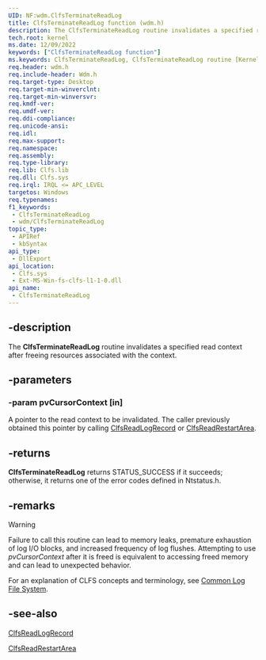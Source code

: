 ```yaml
---
UID: NF:wdm.ClfsTerminateReadLog
title: ClfsTerminateReadLog function (wdm.h)
description: The ClfsTerminateReadLog routine invalidates a specified read context after freeing resources associated with the context.
tech.root: kernel
ms.date: 12/09/2022
keywords: ["ClfsTerminateReadLog function"]
ms.keywords: ClfsTerminateReadLog, ClfsTerminateReadLog routine [Kernel-Mode Driver Architecture], Clfs_691e308a-56d7-498f-af11-8908cc13b1b7.xml, kernel.clfsterminatereadlog, wdm/ClfsTerminateReadLog
req.header: wdm.h
req.include-header: Wdm.h
req.target-type: Desktop
req.target-min-winverclnt:
req.target-min-winversvr: 
req.kmdf-ver: 
req.umdf-ver: 
req.ddi-compliance: 
req.unicode-ansi: 
req.idl: 
req.max-support: 
req.namespace: 
req.assembly: 
req.type-library: 
req.lib: Clfs.lib
req.dll: Clfs.sys
req.irql: IRQL <= APC_LEVEL
targetos: Windows
req.typenames: 
f1_keywords:
 - ClfsTerminateReadLog
 - wdm/ClfsTerminateReadLog
topic_type:
 - APIRef
 - kbSyntax
api_type:
 - DllExport
api_location:
 - Clfs.sys
 - Ext-MS-Win-fs-clfs-l1-1-0.dll
api_name:
 - ClfsTerminateReadLog
---
```


## -description

The **ClfsTerminateReadLog** routine invalidates a specified read context after freeing resources associated with the context.

## -parameters

### -param pvCursorContext [in]

A pointer to the read context to be invalidated. The caller previously obtained this pointer by calling [ClfsReadLogRecord](./nf-wdm-clfsreadlogrecord.md) or [ClfsReadRestartArea](./nf-wdm-clfsreadrestartarea.md).

## -returns

**ClfsTerminateReadLog** returns STATUS_SUCCESS if it succeeds; otherwise, it returns one of the error codes defined in Ntstatus.h.

## -remarks

> [!WARNING]
> Failure to call this routine can lead to memory leaks, premature exhaustion of log I/O blocks, and increased frequency of log flushes. Attempting to use *pvCursorContext* after it is freed is equivalent to accessing freed memory and can lead to unexpected behavior.

For an explanation of CLFS concepts and terminology, see [Common Log File System](/windows-hardware/drivers/kernel/using-common-log-file-system).

## -see-also

[ClfsReadLogRecord](./nf-wdm-clfsreadlogrecord.md)

[ClfsReadRestartArea](./nf-wdm-clfsreadrestartarea.md)
